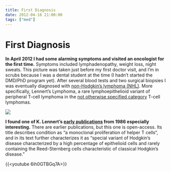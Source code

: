 ```yaml
---
title: First Diagnosis
date: 2012-04-16 21:00:00
tags: ["med"]
---
```


# First Diagnosis

**In April 2012 I had some alarming symptoms and visited an oncologist for the first time.** Symptoms included lymphadenopathy, weight loss, night sweats. This picture was taken just before my first doctor visit, and I’m in scrubs because I was a dental student at the time (I hadn’t started the DMD/PhD program yet). After several blood tests and two surgical biopsies I was eventually diagnosed with [non-Hodgkin’s lymphoma (NHL)](https://g.co/kgs/yBJEYd). More specifically, Lennert’s Lymphoma, a rare lymphoepithelioid variant of peripheral T-cell lymphoma in the [not otherwise specified category](https://en.wikipedia.org/wiki/Peripheral_T-cell_lymphoma_not_otherwise_specified) T-cell lymphomas.

<div class="text-center img-border">

![](https://swharden.com/static/2012/04/16/visit1.jpg)

</div>

**I found one of K. Lennert’s [early publications](http://www.bloodjournal.org/content/bloodjournal/68/3/663.full.pdf) from 1986 especially interesting.** There are earlier publications, but this one is open-access. Its title describes condition as “a monoclonal proliferation of helper T cells“, and in its text further characterizes it as “special variant of Hodgkin’s disease characterized by a high percentage of epithelioid cells and rarely containing the Reed-Sternberg cells characteristic of classical Hodgkin’s disease.”

{{<youtube 6ih0GTBGq7A>}}